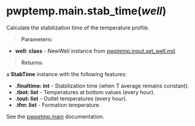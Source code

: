 # pwptemp.main.stab_time(*well*) #

Calculate the stabilization time of the temperature profile.

> **Parameters:**
* **well: class** - NewWell instance from [pwptemp.input.set_well.md](https://github.com/pro-well-plan/pwptemp/blob/master/docs/pwptemp.input.set_well.md).

> **Returns:**

a **StabTime** instance with the following features:
* **.finaltime: int** - Stabilization time (when T average remains constant).
* **.tbot: list** - Temperatures at bottom values (every hour).
* **.tout: list** - Outlet temperatures (every hour).
* **.tfm: list** - Formation temperature.


See the [pwpetmp.main](https://github.com/pro-well-plan/pwptemp/blob/master/docs/pwptemp.main.md) documentation.
